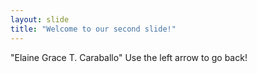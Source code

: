 ```yaml
---
layout: slide
title: "Welcome to our second slide!"
---
```

"Elaine Grace T. Caraballo"
Use the left arrow to go back!
